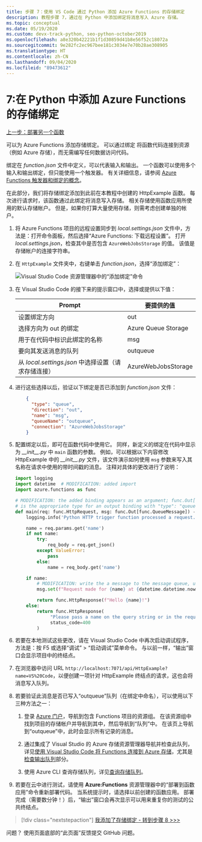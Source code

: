 ```yaml
---
title: 步骤 7：使用 VS Code 通过 Python 添加 Azure Functions 的存储绑定
description: 教程步骤 7，通过在 Python 中添加绑定将消息写入 Azure 存储。
ms.topic: conceptual
ms.date: 05/19/2020
ms.custom: devx-track-python, seo-python-october2019
ms.openlocfilehash: a8e320b42221b1f1d30859d41b8e56f52c18072a
ms.sourcegitcommit: 9e282fc2ec967bee181c3034e7e70b28ae308905
ms.translationtype: HT
ms.contentlocale: zh-CN
ms.lasthandoff: 09/04/2020
ms.locfileid: "89473612"
---
```

# <a name="7-add-a-storage-binding-for-azure-functions-in-python"></a>7:在 Python 中添加 Azure Functions 的存储绑定

[上一步：部署另一个函数](tutorial-vs-code-serverless-python-06.md)

可以为 Azure Functions 添加存储绑定。 可以通过绑定  将函数代码连接到资源（例如 Azure 存储），而无需编写任何数据访问代码。

绑定在 *function.json* 文件中定义，可以代表输入和输出。 一个函数可以使用多个输入和输出绑定，但只能使用一个触发器。 有关详细信息，请参阅 [Azure Functions 触发器和绑定的概念](/azure/azure-functions/functions-triggers-bindings)。

在此部分，我们将存储绑定添加到此前在本教程中创建的 HttpExample 函数。 每次进行请求时，该函数通过此绑定将消息写入存储。 相关存储使用函数应用所使用的默认存储帐户。 但是，如果你打算大量使用存储，则需考虑创建单独的帐户。

1. 将 Azure Functions 项目的远程设置同步到 *local.settings.json* 文件中，方法是：打开命令面板，然后选择“Azure Functions:  下载远程设置”。 打开 *local.settings.json*，检查其中是否包含 `AzureWebJobsStorage` 的值。 该值是存储帐户的连接字符串。

1. 在 `HttpExample` 文件夹中，右键单击 *function.json*，选择“添加绑定”： 

    ![Visual Studio Code 资源管理器中的“添加绑定”命令](media/tutorial-vs-code-serverless-python/add-binding-command-to-azure-functions-in-visual-studio-code.png)

1. 在 Visual Studio Code 的接下来的提示窗口中，选择或提供以下值：

    | Prompt | 要提供的值 |
    | --- | --- |
    | 设置绑定方向 | out |
    | 选择方向为 out 的绑定 | Azure Queue Storage |
    | 用于在代码中标识此绑定的名称 | msg |
    | 要向其发送消息的队列 | outqueue |
    | 从 *local.settings.json* 中选择设置（请求存储连接） | AzureWebJobsStorage |

1. 进行这些选择以后，验证以下绑定是否已添加到 *function.json* 文件：

    ```json
        {
          "type": "queue",
          "direction": "out",
          "name": "msg",
          "queueName": "outqueue",
          "connection": "AzureWebJobsStorage"
        }
    ```

1. 配置绑定以后，即可在函数代码中使用它。 同样，新定义的绑定在代码中显示为 *\_\_init\_\_.py* 中 `main` 函数的参数。 例如，可以根据以下内容修改 HttpExample 中的 *\_\_init\_\_.py* 文件，该文件演示如何使用 `msg` 参数来写入其名称在请求中使用的带时间戳的消息。 注释对具体的更改进行了说明：

    ```python
    import logging
    import datetime  # MODIFICATION: added import
    import azure.functions as func

    # MODIFICATION: the added binding appears as an argument; func.Out[func.QueueMessage]
    # is the appropriate type for an output binding with "type": "queue" (in function.json).
    def main(req: func.HttpRequest, msg: func.Out[func.QueueMessage]) -> func.HttpResponse:
        logging.info('Python HTTP trigger function processed a request.')

        name = req.params.get('name')
        if not name:
            try:
                req_body = req.get_json()
            except ValueError:
                pass
            else:
                name = req_body.get('name')

        if name:
            # MODIFICATION: write the a message to the message queue, using msg.set
            msg.set(f"Request made for {name} at {datetime.datetime.now()}")

            return func.HttpResponse(f"Hello {name}!")
        else:
            return func.HttpResponse(
                 "Please pass a name on the query string or in the request body",
                 status_code=400
            )
    ```

1. 若要在本地测试这些更改，请在 Visual Studio Code 中再次启动调试程序，方法是：按 F5 或选择“调试”   >   “启动调试”菜单命令。 与以前一样，“输出”窗口会显示项目中的终结点。 

1. 在浏览器中访问 URL `http://localhost:7071/api/HttpExample?name=VS%20Code`，以便创建一项针对 HttpExample 终结点的请求，这也会将消息写入队列。

1. 若要验证此消息是否已写入“outqueue”队列（在绑定中命名），可以使用以下三种方法之一：

    1. 登录 [Azure 门户](https://portal.azure.com)，导航到包含 Functions 项目的资源组。 在该资源组中找到项目的存储帐户并导航到其中，然后导航到“队列”中。  在该页上导航到“outqueue”中，此时会显示所有记录的消息。

    1. 通过集成了 Visual Studio 的 Azure 存储资源管理器导航并检查此队列，详见[使用 Visual Studio Code 将 Functions 连接到 Azure 存储](/azure/azure-functions/functions-add-output-binding-storage-queue-vs-code)，尤其是[检查输出队列](/azure/azure-functions/functions-add-output-binding-storage-queue-vs-code#examine-the-output-queue)部分。

    1. 使用 Azure CLI 查询存储队列，详见[查询存储队列](/azure/azure-functions/functions-add-output-binding-storage-queue-cli?pivots=programming-language-python)。

1. 若要在云中进行测试，请使用  **Azure:Functions** 资源管理器中的“部署到函数应用”命令重新部署代码。 当系统提示时，请选择以前创建的函数应用。 部署完成（需要数分钟！）后，“输出”窗口会再次显示可以用来重复你的测试的公共终结点。 

> [!div class="nextstepaction"]
> [我添加了存储绑定 - 转到步骤 8 >>>](tutorial-vs-code-serverless-python-08.md)

问题？ 使用页面底部的“此页面”反馈提交 GitHub 问题。
